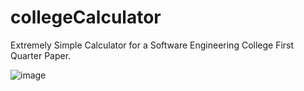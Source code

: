 # collegeCalculator
Extremely Simple Calculator for a Software Engineering College First Quarter Paper.

![image](https://user-images.githubusercontent.com/111085436/203624209-106a09f3-8c50-4b67-92af-65385591c8a9.png)
